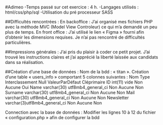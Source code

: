 #Adimeo
-Temps passé sur cet exercice : 4 h.
-Langages utilisés : html/css/php/sql
-Utilisation du pré processeur SASS

##Difficultés rencontrées : 
En backoffice :
J’ai organisé mes fichiers PHP avec la méthode MVC (Model View Controleur) ce qui m’a demandé un peu plus de temps.
En front office :
J’ai utilisé le lien « Figma » fourni afin d’obtenir les dimensions requises. Je n’ai pas rencontré de difficultés particulières.

##Impressions générales :
J’ai pris du plaisir à coder ce petit projet. J’ai trouvé les instructions claires et j’ai apprécié la liberté laissée aux candidats dans sa réalisation.

##Création d’une base de données :
Nom de la bdd : « titan ».
Création d’une table « users_info » comportant 5 colonnes suivantes :
Nom   Type	    Interclassement        Null   ValeurParDéfaut	Cléprimaire
ID	   int(11)	   vide                Non	  Aucune	             Oui
Name  varchar(30) utf8mb4_general_ci   Non	  Aucune	             Non
Surname	varchar(30) utf8mb4_general_ci Non	  Aucune	             Non
Mail	varchar(30) utf8mb4_general_ci Non	  Aucune	             Non
Newsletter varchar(3)utf8mb4_general_ci Non	  Aucune                 Non

Connection avec la base de données :
Modifier les lignes 10 à 12 du fichier « configuration.php » afin de configurer la bdd


